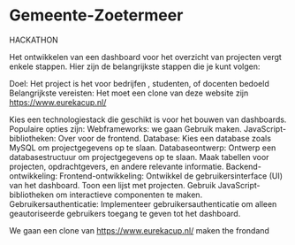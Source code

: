 # Gemeente-Zoetermeer
HACKATHON

Het ontwikkelen van een dashboard voor het overzicht van projecten vergt enkele stappen. Hier zijn de belangrijkste stappen die je kunt volgen:

Doel:
Het project is het voor bedrijfen , studenten, of docenten bedoeld
Belangrijkste vereisten:
Het moet een clone van deze website zijn https://www.eurekacup.nl/

Kies een technologiestack die geschikt is voor het bouwen van dashboards. Populaire opties zijn:
Webframeworks: we gaan Gebruik maken.
JavaScript-bibliotheken: Over voor de frontend.
Database: Kies een database zoals MySQL om projectgegevens op te slaan.
Databaseontwerp:
Ontwerp een databasestructuur om projectgegevens op te slaan. Maak tabellen voor projecten, opdrachtgevers, en andere relevante informatie.
Backend-ontwikkeling:
Frontend-ontwikkeling:
Ontwikkel de gebruikersinterface (UI) van het dashboard. Toon een lijst met projecten.
Gebruik JavaScript-bibliotheken om interactieve componenten te maken.
Gebruikersauthenticatie:
Implementeer gebruikersauthenticatie om alleen geautoriseerde gebruikers toegang te geven tot het dashboard.






We gaan een clone van https://www.eurekacup.nl/ maken the frondand


